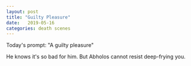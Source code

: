 ```yaml
---
layout: post
title: "Guilty Pleasure"
date:   2019-05-16
categories: death scenes
---
```

Today's prompt: "A guilty pleasure"

He knows it's so bad for him. But Abholos cannot resist deep-frying you.
